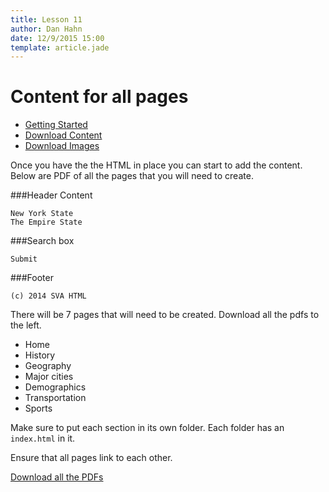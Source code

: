 ```yaml
---
title: Lesson 11
author: Dan Hahn
date: 12/9/2015 15:00
template: article.jade
---
```


# Content for all pages

* [Getting Started]()
* [Download Content](content.html)
* [Download Images](images.html)

Once you have the the HTML in place you can start to add the content.  Below are PDF of all the pages that you will need to create.

###Header Content

	New York State
	The Empire State

###Search box

	Submit

###Footer

	(c) 2014 SVA HTML

There will be 7 pages that will need to be created.  Download all the pdfs to the left.

* Home
* History
* Geography
* Major cities
* Demographics
* Transportation
* Sports

Make sure to put each section in its own folder.  Each folder has an `index.html` in it.

Ensure that all pages link to each other.

<a href="pdfs.zip" class="btn">Download all the PDFs</a>

